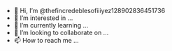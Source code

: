 - 👋 Hi, I’m @thefincredeblesofiiiyez128902836451736
- 👀 I’m interested in ...
- 🌱 I’m currently learning ...
- 💞️ I’m looking to collaborate on ...
- 📫 How to reach me ...

<!---
thefincredeblesofiiiyez128902836451736/thefincredeblesofiiiyez128902836451736 is a ✨ special ✨ repository because its `README.md` (this file) appears on your GitHub profile.
You can click the Preview link to take a look at your changes.
--->
